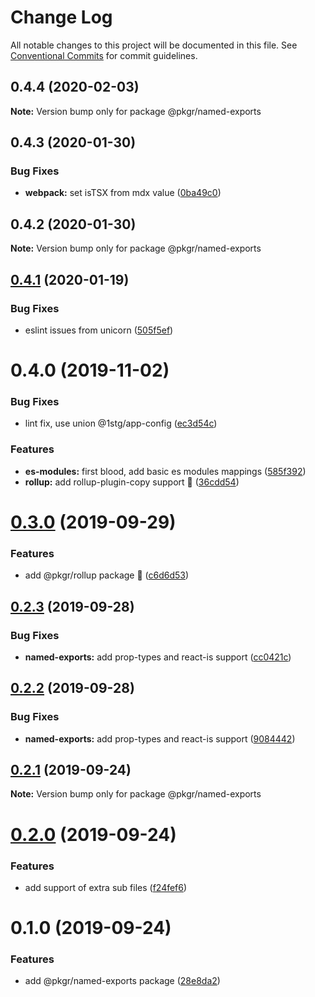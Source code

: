 # Change Log

All notable changes to this project will be documented in this file.
See [Conventional Commits](https://conventionalcommits.org) for commit guidelines.

## 0.4.4 (2020-02-03)

**Note:** Version bump only for package @pkgr/named-exports





## 0.4.3 (2020-01-30)


### Bug Fixes

* **webpack:** set isTSX from mdx value ([0ba49c0](https://github.com/rx-ts/pkgr/commit/0ba49c0e2a553e02afb62e6b655b9d90eb514cba))





## 0.4.2 (2020-01-30)

**Note:** Version bump only for package @pkgr/named-exports





## [0.4.1](https://github.com/rx-ts/pkgr/compare/@pkgr/named-exports@0.4.0...@pkgr/named-exports@0.4.1) (2020-01-19)


### Bug Fixes

* eslint issues from unicorn ([505f5ef](https://github.com/rx-ts/pkgr/commit/505f5ef3197cc239df4ddcdb4e1d4bb197bc6b77))





# 0.4.0 (2019-11-02)


### Bug Fixes

* lint fix, use union @1stg/app-config ([ec3d54c](https://github.com/rx-ts/pkgr/commit/ec3d54cc1765416abb86c23603bedf494648c6cd))


### Features

* **es-modules:** first blood, add basic es modules mappings ([585f392](https://github.com/rx-ts/pkgr/commit/585f392b550c761b90053e7aa07c9835b33cb81a))
* **rollup:** add rollup-plugin-copy support :tada: ([36cdd54](https://github.com/rx-ts/pkgr/commit/36cdd54de912403373834d860eafb2c1b7038239))





# [0.3.0](https://github.com/rx-ts/pkgr/compare/@pkgr/named-exports@0.2.3...@pkgr/named-exports@0.3.0) (2019-09-29)


### Features

* add @pkgr/rollup package :tada: ([c6d6d53](https://github.com/rx-ts/pkgr/commit/c6d6d53))





## [0.2.3](https://github.com/rx-ts/pkgr/compare/@pkgr/named-exports@0.2.2...@pkgr/named-exports@0.2.3) (2019-09-28)


### Bug Fixes

* **named-exports:** add prop-types and react-is support ([cc0421c](https://github.com/rx-ts/pkgr/commit/cc0421c))





## [0.2.2](https://github.com/rx-ts/pkgr/compare/@pkgr/named-exports@0.2.1...@pkgr/named-exports@0.2.2) (2019-09-28)


### Bug Fixes

* **named-exports:** add prop-types and react-is support ([9084442](https://github.com/rx-ts/pkgr/commit/9084442))





## [0.2.1](https://github.com/rx-ts/pkgr/compare/@pkgr/named-exports@0.2.0...@pkgr/named-exports@0.2.1) (2019-09-24)

**Note:** Version bump only for package @pkgr/named-exports





# [0.2.0](https://github.com/rx-ts/pkgr/compare/@pkgr/named-exports@0.1.0...@pkgr/named-exports@0.2.0) (2019-09-24)


### Features

* add support of extra sub files ([f24fef6](https://github.com/rx-ts/pkgr/commit/f24fef6))





# 0.1.0 (2019-09-24)


### Features

* add @pkgr/named-exports package ([28e8da2](https://github.com/rx-ts/pkgr/commit/28e8da2))
